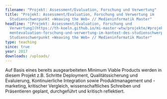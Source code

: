 ```yaml
---
filename: "Projekt: Assessment/Evaluation, Forschung und Verwertung"
title: "Projekt: Assessment/Evaluation, Forschung und Verwertung im
  Studienschwerpunkt «Weaving the Web» // Medieninformatik Master"
headline: "[Projekt: Assessment/Evaluation, Forschung und
  Verwertung](https://th-koeln.github.io/mi-master-wtw/projekte/#projekt-assess\
  mentevaluation-forschung-und-verwertung-im-kontext-des-studienschwerpunkts) im
  Studienschwerpunkt «Weaving the Web» // Medieninformatik Master"
type: teaching
since: true
year: 2017
downloads: /uploads/
---
```

Auf Basis eines bereits ausgearbeiteten Minimum Viable Products werden in diesem Projekt z.B. Schritte Deployment, Qualitätssicherung und Evaluierung, Kontinuierliche Integration sowie Produktmanagement und -marketing, kritischer Vergleich, wissenschaftliches Schreiben und Präsentieren geplant, durchgeführt und kritisch reflektiert.

